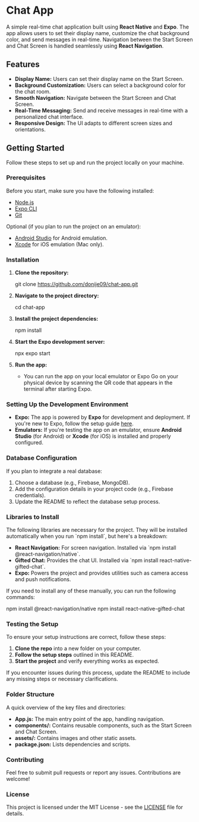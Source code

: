 
# Chat App

A simple real-time chat application built using **React Native** and **Expo**. The app allows users to set their display name, customize the chat background color, and send messages in real-time. Navigation between the Start Screen and Chat Screen is handled seamlessly using **React Navigation**.

## Features

- **Display Name:** Users can set their display name on the Start Screen.
- **Background Customization:** Users can select a background color for the chat room.
- **Smooth Navigation:** Navigate between the Start Screen and Chat Screen.
- **Real-Time Messaging:** Send and receive messages in real-time with a personalized chat interface.
- **Responsive Design:** The UI adapts to different screen sizes and orientations.

## Getting Started

Follow these steps to set up and run the project locally on your machine.

### Prerequisites

Before you start, make sure you have the following installed:

- [Node.js](https://nodejs.org/)
- [Expo CLI](https://docs.expo.dev/get-started/installation/)
- [Git](https://git-scm.com/)

Optional (if you plan to run the project on an emulator):

- [Android Studio](https://developer.android.com/studio) for Android emulation.
- [Xcode](https://developer.apple.com/xcode/) for iOS emulation (Mac only).

### Installation

1. **Clone the repository:**

   git clone https://github.com/donije09/chat-app.git

2. **Navigate to the project directory:**

   cd chat-app

3. **Install the project dependencies:**

   
   npm install
  

4. **Start the Expo development server:**

   
   npx expo start

5. **Run the app:**

   - You can run the app on your local emulator or Expo Go on your physical device by scanning the QR code that appears in the terminal after starting Expo.

### Setting Up the Development Environment

- **Expo:** The app is powered by **Expo** for development and deployment. If you're new to Expo, follow the setup guide [here](https://docs.expo.dev/get-started/installation/).
- **Emulators:** If you're testing the app on an emulator, ensure **Android Studio** (for Android) or **Xcode** (for iOS) is installed and properly configured.

### Database Configuration

If you plan to integrate a real database:

1. Choose a database (e.g., Firebase, MongoDB).
2. Add the configuration details in your project code (e.g., Firebase credentials).
3. Update the README to reflect the database setup process.

### Libraries to Install

The following libraries are necessary for the project. They will be installed automatically when you run \`npm install\`, but here's a breakdown:

- **React Navigation:** For screen navigation. Installed via \`npm install @react-navigation/native\`.
- **Gifted Chat:** Provides the chat UI. Installed via \`npm install react-native-gifted-chat\`.
- **Expo:** Powers the project and provides utilities such as camera access and push notifications.
  
If you need to install any of these manually, you can run the following commands:


npm install @react-navigation/native
npm install react-native-gifted-chat

### Testing the Setup

To ensure your setup instructions are correct, follow these steps:

1. **Clone the repo** into a new folder on your computer.
2. **Follow the setup steps** outlined in this README.
3. **Start the project** and verify everything works as expected.

If you encounter issues during this process, update the README to include any missing steps or necessary clarifications.

### Folder Structure

A quick overview of the key files and directories:

- **App.js:** The main entry point of the app, handling navigation.
- **components/:** Contains reusable components, such as the Start Screen and Chat Screen.
- **assets/:** Contains images and other static assets.
- **package.json:** Lists dependencies and scripts.

### Contributing

Feel free to submit pull requests or report any issues. Contributions are welcome!

### License

This project is licensed under the MIT License - see the [LICENSE](https://github.com/donije09/chat-app/blob/main/LICENSE) file for details.

